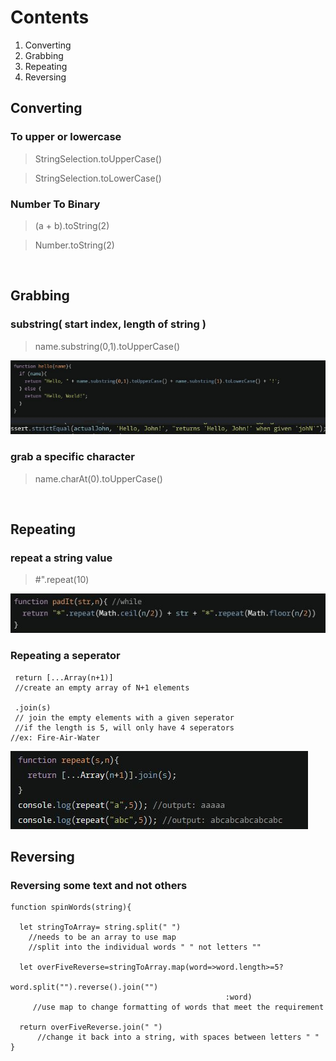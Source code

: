 # Contents

1. Converting
2. Grabbing
3. Repeating
4. Reversing

## Converting

### To upper or lowercase

> StringSelection.toUpperCase()

> StringSelection.toLowerCase()

### Number To Binary

> (a + b).toString(2)

> Number.toString(2)

<br>

## Grabbing

### substring( start index, length of string )

> name.substring(0,1).toUpperCase()

![Alt text](image-9.png)

### grab a specific character

> name.charAt(0).toUpperCase()

<br>

## Repeating

### repeat a string value

> #".repeat(10)

![Alt text](image-4.png)

### Repeating a seperator

```
 return [...Array(n+1)]
 //create an empty array of N+1 elements

 .join(s)
 // join the empty elements with a given seperator
 //if the length is 5, will only have 4 seperators
//ex: Fire-Air-Water
```

![Alt text](image-18.png)

## Reversing

### Reversing some text and not others

```
function spinWords(string){

  let stringToArray= string.split(" ")
    //needs to be an array to use map
    //split into the individual words " " not letters ""

  let overFiveReverse=stringToArray.map(word=>word.length>=5?
                                                word.split("").reverse().join("")
                                                :word)
     //use map to change formatting of words that meet the requirement

  return overFiveReverse.join(" ")
      //change it back into a string, with spaces between letters " "
}
```
